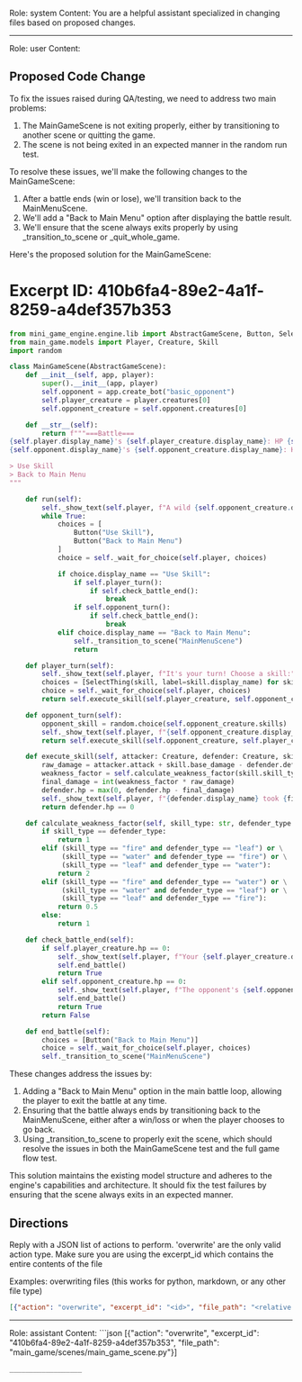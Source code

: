 Role: system
Content: You are a helpful assistant specialized in changing files based on proposed changes.
__________________
Role: user
Content: 
## Proposed Code Change
To fix the issues raised during QA/testing, we need to address two main problems:

1. The MainGameScene is not exiting properly, either by transitioning to another scene or quitting the game.
2. The scene is not being exited in an expected manner in the random run test.

To resolve these issues, we'll make the following changes to the MainGameScene:

1. After a battle ends (win or lose), we'll transition back to the MainMenuScene.
2. We'll add a "Back to Main Menu" option after displaying the battle result.
3. We'll ensure that the scene always exits properly by using _transition_to_scene or _quit_whole_game.

Here's the proposed solution for the MainGameScene:

# Excerpt ID: 410b6fa4-89e2-4a1f-8259-a4def357b353
```python main_game/scenes/main_game_scene.py
from mini_game_engine.engine.lib import AbstractGameScene, Button, SelectThing
from main_game.models import Player, Creature, Skill
import random

class MainGameScene(AbstractGameScene):
    def __init__(self, app, player):
        super().__init__(app, player)
        self.opponent = app.create_bot("basic_opponent")
        self.player_creature = player.creatures[0]
        self.opponent_creature = self.opponent.creatures[0]

    def __str__(self):
        return f"""===Battle===
{self.player.display_name}'s {self.player_creature.display_name}: HP {self.player_creature.hp}/{self.player_creature.max_hp}
{self.opponent.display_name}'s {self.opponent_creature.display_name}: HP {self.opponent_creature.hp}/{self.opponent_creature.max_hp}

> Use Skill
> Back to Main Menu
"""

    def run(self):
        self._show_text(self.player, f"A wild {self.opponent_creature.display_name} appeared!")
        while True:
            choices = [
                Button("Use Skill"),
                Button("Back to Main Menu")
            ]
            choice = self._wait_for_choice(self.player, choices)

            if choice.display_name == "Use Skill":
                if self.player_turn():
                    if self.check_battle_end():
                        break
                if self.opponent_turn():
                    if self.check_battle_end():
                        break
            elif choice.display_name == "Back to Main Menu":
                self._transition_to_scene("MainMenuScene")
                return

    def player_turn(self):
        self._show_text(self.player, f"It's your turn! Choose a skill:")
        choices = [SelectThing(skill, label=skill.display_name) for skill in self.player_creature.skills]
        choice = self._wait_for_choice(self.player, choices)
        return self.execute_skill(self.player_creature, self.opponent_creature, choice.thing)

    def opponent_turn(self):
        opponent_skill = random.choice(self.opponent_creature.skills)
        self._show_text(self.player, f"{self.opponent_creature.display_name} uses {opponent_skill.display_name}!")
        return self.execute_skill(self.opponent_creature, self.player_creature, opponent_skill)

    def execute_skill(self, attacker: Creature, defender: Creature, skill: Skill):
        raw_damage = attacker.attack + skill.base_damage - defender.defense
        weakness_factor = self.calculate_weakness_factor(skill.skill_type, defender.creature_type)
        final_damage = int(weakness_factor * raw_damage)
        defender.hp = max(0, defender.hp - final_damage)
        self._show_text(self.player, f"{defender.display_name} took {final_damage} damage!")
        return defender.hp == 0

    def calculate_weakness_factor(self, skill_type: str, defender_type: str):
        if skill_type == defender_type:
            return 1
        elif (skill_type == "fire" and defender_type == "leaf") or \
             (skill_type == "water" and defender_type == "fire") or \
             (skill_type == "leaf" and defender_type == "water"):
            return 2
        elif (skill_type == "fire" and defender_type == "water") or \
             (skill_type == "water" and defender_type == "leaf") or \
             (skill_type == "leaf" and defender_type == "fire"):
            return 0.5
        else:
            return 1

    def check_battle_end(self):
        if self.player_creature.hp == 0:
            self._show_text(self.player, f"Your {self.player_creature.display_name} fainted! You lose!")
            self.end_battle()
            return True
        elif self.opponent_creature.hp == 0:
            self._show_text(self.player, f"The opponent's {self.opponent_creature.display_name} fainted! You win!")
            self.end_battle()
            return True
        return False

    def end_battle(self):
        choices = [Button("Back to Main Menu")]
        choice = self._wait_for_choice(self.player, choices)
        self._transition_to_scene("MainMenuScene")
```

These changes address the issues by:

1. Adding a "Back to Main Menu" option in the main battle loop, allowing the player to exit the battle at any time.
2. Ensuring that the battle always ends by transitioning back to the MainMenuScene, either after a win/loss or when the player chooses to go back.
3. Using _transition_to_scene to properly exit the scene, which should resolve the issues in both the MainGameScene test and the full game flow test.

This solution maintains the existing model structure and adheres to the engine's capabilities and architecture. It should fix the test failures by ensuring that the scene always exits in an expected manner.

## Directions
Reply with a JSON list of actions to perform. 'overwrite' are the only valid action type. 
Make sure you are using the excerpt_id which contains the entire contents of the file

Examples:
overwriting files (this works for python, markdown, or any other file type)
```json output_example1
[{"action": "overwrite", "excerpt_id": "<id>", "file_path": "<relative file path>"}]
```

__________________
Role: assistant
Content: ```json
[{"action": "overwrite", "excerpt_id": "410b6fa4-89e2-4a1f-8259-a4def357b353", "file_path": "main_game/scenes/main_game_scene.py"}]
```
__________________
